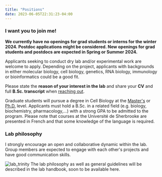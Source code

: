 ```yaml
---
title: "Positions"
date: 2023-06-05T22:31:23-04:00
---
```


### I want you to join me!
**We currently have no openings for grad students or interns for
the winter 2024. Postdoc applications might be considered.
New openings for grad students and postdocs are expected
in Spring or Summer 2024.**

Applicants seeking to conduct dry lab and/or experimental
work are welcome to apply. Depending on the project, applicants with
backgrounds in either molecular biology, cell biology,
genetics, RNA biology, immunology or bioinformatics could be a good fit.

Please state the **reason of your interest in the lab** and share your
**CV** and full **B.Sc. transcript** when
[reaching out](mailto:mathieu.quesnel-vallieres@usherbrooke.ca).

Graduate students will pursue a degree in Cell Biology at the [Master's](https://www.usherbrooke.ca/admission/programme/607/maitrise-en-biologie-cellulaire/)
or [Ph.D.](https://www.usherbrooke.ca/admission/programme/704/doctorat-en-biologie-cellulaire/) level.
Applicants must hold a B.Sc. in a related field
(e.g. biology, biochemistry, pharmacology,...) with a strong GPA
to be admitted to the program. Please note that courses at
the Université de Sherbrooke are presented in French and that some knowledge
of the language is required.

### Lab philosophy
I strongly encourage an open and collaborative dynamic within the lab.
Group members are expected to engage with each other's projects and have good
communication skills.

![lab_trinity](/img/lab_trinity.png)
The lab philosophy as well as general guidelines will be described in the lab
handbook, soon to be available here.
